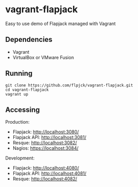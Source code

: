 vagrant-flapjack
================

Easy to use demo of Flapjack managed with Vagrant

Dependencies
------------

- Vagrant
- VirtualBox or VMware Fusion

Running
-------

```
git clone https://github.com/flpjck/vagrant-flapjack.git
cd vagrant-flapjack
vagrant up
```

Accessing
---------

Production:

- Flapjack: [http://localhost:3080/](http://localhost:3080/)
- Flapjack API: [http://localhost:3081/](http://localhost:3081/)
- Resque: [http://localhost:3082/](http://localhost:3082/)
- Nagios: [https://localhost:3084/](https://localhost:3084/)

Development:
- Flapjack: [http://localhost:4080/](http://localhost:4080/)
- Flapjack API: [http://localhost:4081/](http://localhost:4081/)
- Resque: [http://localhost:4082/](http://localhost:4082/)

